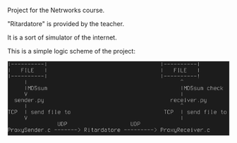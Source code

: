Project for the Netrworks course.

"Ritardatore" is provided by the teacher.

It is a sort of simulator of the internet.

This is a simple logic scheme of the project:

![alt tag](https://raw.githubusercontent.com/cbarGit/NetworksLab/master/img/logic_scheme.png)

